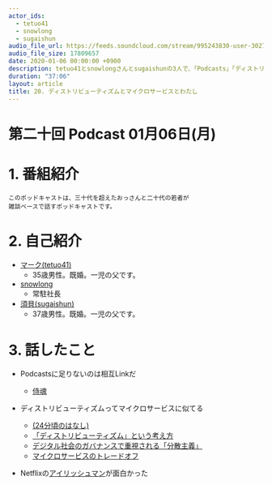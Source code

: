 ```yaml
---
actor_ids:
  - tetuo41
  - snowlong
  - sugaishun
audio_file_url: https://feeds.soundcloud.com/stream/995243830-user-302747142-yarukinai-20-2020-01-06.mp3
audio_file_size: 17809657
date: 2020-01-06 00:00:00 +0900
description: tetuo41とsnowlongさんとsugaishunの3人で、「Podcasts」「ディストリビューティズム」「マイクロサービス」「アイリッシュマン」について話しました。
duration: "37:06"
layout: article
title: 20. ディストリビューティズムとマイクロサービスとわたし
---
```


# 第二十回 Podcast 01月06日(月)

# 1. 番組紹介
    このポッドキャストは、三十代を超えたおっさんと二十代の若者が
    雑談ベースで話すポッドキャストです。

# 2. 自己紹介
- [マーク(tetuo41)](https://twitter.com/tetuo41)
    - 35歳男性。既婚。一児の父です。
- [snowlong](https://twitter.com/_snowlong)
    - 常駐社長
- [須貝(sugaishun)](https://twitter.com/sugaishun)
    - 37歳男性。既婚。一児の父です。

# 3. 話したこと
- Podcastsに足りないのは相互Linkだ
    - [侍魂](http://www6.plala.or.jp/private-hp/samuraidamasii/index.htm)
- ディストリビューティズムってマイクロサービスに似てる
    - [(24分頃のはなし)](https://podcasts.apple.com/jp/podcast/%E3%81%93%E3%82%93%E3%81%AB%E3%81%A1%E3%81%AF%E6%9C%AA%E6%9D%A5-%E3%83%86%E3%83%83%E3%82%AF%E3%81%AF%E3%81%84%E3%81%84%E3%81%8B%E3%82%89/id1446491212?i=1000457935199)
    - [「ディストリビューティズム」という考え方](https://gendai.ismedia.jp/articles/-/63688?page=5)
    - [デジタル社会のガバナンスで重視される「分散主義」](https://www.worksight.jp/issues/1529.html)
    - [マイクロサービスのトレードオフ](https://postd.cc/microservice-trade-offs/)

- Netflixの[アイリッシュマン](https://www.netflix.com/jp/title/80175798)が面白かった

